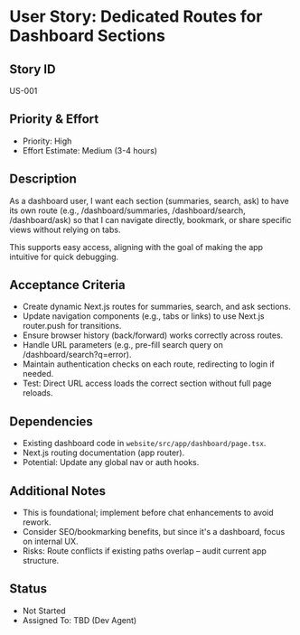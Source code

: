 # User Story: Dedicated Routes for Dashboard Sections

## Story ID  
US-001  

## Priority & Effort  
- Priority: High  
- Effort Estimate: Medium (3-4 hours)  

## Description  
As a dashboard user, I want each section (summaries, search, ask) to have its own route (e.g., /dashboard/summaries, /dashboard/search, /dashboard/ask) so that I can navigate directly, bookmark, or share specific views without relying on tabs.  

This supports easy access, aligning with the goal of making the app intuitive for quick debugging.  

## Acceptance Criteria  
- Create dynamic Next.js routes for summaries, search, and ask sections.  
- Update navigation components (e.g., tabs or links) to use Next.js router.push for transitions.  
- Ensure browser history (back/forward) works correctly across routes.  
- Handle URL parameters (e.g., pre-fill search query on /dashboard/search?q=error).  
- Maintain authentication checks on each route, redirecting to login if needed.  
- Test: Direct URL access loads the correct section without full page reloads.  

## Dependencies  
- Existing dashboard code in `website/src/app/dashboard/page.tsx`.  
- Next.js routing documentation (app router).  
- Potential: Update any global nav or auth hooks.  

## Additional Notes  
- This is foundational; implement before chat enhancements to avoid rework.  
- Consider SEO/bookmarking benefits, but since it's a dashboard, focus on internal UX.  
- Risks: Route conflicts if existing paths overlap – audit current app structure.  

## Status  
- Not Started  
- Assigned To: TBD (Dev Agent) 